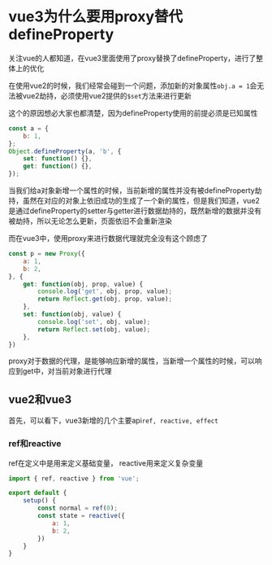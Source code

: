 # vue3为什么要用proxy替代defineProperty

关注vue的人都知道，在vue3里面使用了proxy替换了defineProperty，进行了整体上的优化

在使用vue2的时候，我们经常会碰到一个问题，添加新的对象属性`obj.a = 1`会无法被vue2劫持，必须使用vue2提供的`$set`方法来进行更新

这个的原因想必大家也都清楚，因为defineProperty使用的前提必须是已知属性

```javascript
const a = {
    b: 1,
};
Object.defineProperty(a, 'b', {
    set: function() {},
    get: function() {},
});
```

当我们给a对象新增一个属性的时候，当前新增的属性并没有被defineProperty劫持，虽然在对应的对象上依旧成功的生成了一个新的属性，但是我们知道，vue2是通过defineProperty的setter与getter进行数据劫持的，既然新增的数据并没有被劫持，所以无论怎么更新，页面依旧不会重新渲染

而在vue3中，使用proxy来进行数据代理就完全没有这个顾虑了

```javascript
const p = new Proxy({
    a: 1,
    b: 2,
}, {
    get: function(obj, prop, value) {
        console.log('get', obj, prop, value);
        return Reflect.get(obj, prop, value);
    },
    set: function(obj, value) {
        console.log('set', obj, value);
        return Reflect.set(obj, value);
    },
})
```

proxy对于数据的代理，是能够响应新增的属性，当新增一个属性的时候，可以响应到get中，对当前对象进行代理

## vue2和vue3

首先，可以看下，vue3新增的几个主要api`ref, reactive, effect`

### ref和reactive

ref在定义中是用来定义基础变量， reactive用来定义复杂变量

```javascript
import { ref, reactive } from 'vue';

export default {
    setup() {
        const normal = ref(0);
        const state = reactive({
            a: 1,
            b: 2,
        })
    }
}
```